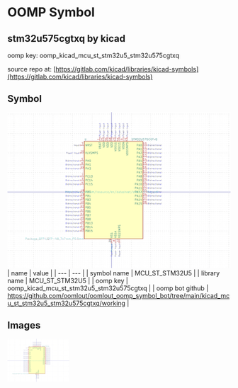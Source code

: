 # OOMP Symbol  
## stm32u575cgtxq  by kicad  
  
oomp key: oomp_kicad_mcu_st_stm32u5_stm32u575cgtxq  
  
source repo at: [https://gitlab.com/kicad/libraries/kicad-symbols](https://gitlab.com/kicad/libraries/kicad-symbols)  
## Symbol  
  
[![working.png](working_600.png)](working.png)  
| name | value | 
| --- | --- | 
| symbol name | MCU_ST_STM32U5 | 
| library name | MCU_ST_STM32U5 | 
| oomp key | oomp_kicad_mcu_st_stm32u5_stm32u575cgtxq | 
| oomp bot github | https://github.com/oomlout/oomlout_oomp_symbol_bot/tree/main/kicad_mcu_st_stm32u5_stm32u575cgtxq/working | 
## Images  
  
[![working.png](working_140.png)](working.png)  
